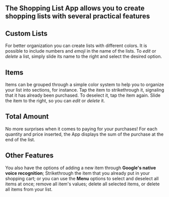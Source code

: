 ## The **Shopping List** App allows you to create shopping lists with several practical features

Custom Lists
---
For better organization you can create lists with different colors. It is possible to include numbers and _emoji_ in the name of the lists.
To *edit* or *delete* a list, simply slide its name to the right and select the desired option.

Items
---
Items can be grouped through a simple color system to help you to organize your list into sections, for instance.
Tap the item to strikethrough it, signaling that it has already been purchased. To deselect it, tap the item again.
Slide the item to the right, so you can *edit* or *delete* it.

Total Amount
---
No more surprises when it comes to paying for your purchases! For each quantity and price inserted, the App displays the sum of the purchase at the end of the list.

Other Features
---
You also have the options of adding a new item through **Google's native voice recognition**; Strikethrough the item that you already put in your shopping cart; or you can use the **Menu** options to select and deselect all items at once; remove all item's values; delete all selected items, or delete all items from your list.
